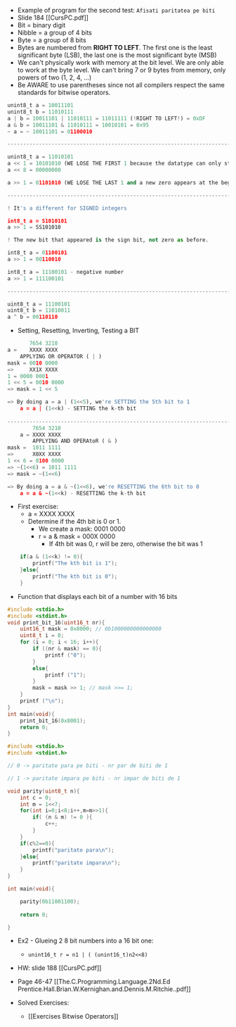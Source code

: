 - Example of program for the second test: ``Afisati paritatea pe biti``
- Slide 184 [[CursPC.pdf]]
- Bit = binary digit
- Nibble = a group of 4 bits
- Byte = a group of 8 bits
- Bytes are numbered from **RIGHT TO LEFT**. The first one is the least significant byte (LSB), the last one is the most significant byte (MSB)
- We can't physically work with memory at the bit level. We are only able to work at the byte level. We can't bring 7 or 9 bytes from memory, only powers of two (1, 2, 4, ...)
- Be AWARE to use parentheses since not all compilers respect the same standards for bitwise operators.
```python
unint8_t a = 10011101
unint8_t b = 11010111
a | b = 10011101 | 11010111 = 11011111 (!RIGHT TO LEFT!) = 0xDF
a & b = 10011101 & 11010111 = 10010101 = 0x95
~ a = ~ 10011101 = 01100010

--------------------------------------------------------------------------------

unint8_t a = 11010101
a << 1 = 10101010 (WE LOSE THE FIRST 1 because the datatype can only store 1 byte and a new zero appears at the end)
a << 8 = 00000000

a >> 1 = 01101010 (WE LOSE THE LAST 1 and a new zero appears at the beginning)

--------------------------------------------------------------------------------

! It's a different for SIGNED integers

int8_t a = S1010101 
a >> 1 = SS101010

! The new bit that appeared is the sign bit, not zero as before. 

int8_t a = 01100101
a >> 1 = 00110010

int8_t a = 11100101 - negative number
a >> 1 = 111100101

--------------------------------------------------------------------------------

uint8_t a = 11100101
uint8_t b = 11010011
a ^ b = 00110110

```

-  Setting, Resetting, Inverting, Testing a BIT
```python
       7654 3210
a =    XXXX XXXX
	APPLYING OR OPERATOR ( | )
mask = 0010 0000
=>     XX1X XXXX
1 = 0000 0001
1 << 5 = 0010 0000
=> mask = 1 << 5

=> By doing a = a | (1<<5), we're SETTING the 5th bit to 1
	a = a | (1<<k) - SETTING the k-th bit
	
--------------------------------------------------------------------------------
		7654 3210
	a = XXXX XXXX
		APPLYING AND OPERAtoR ( & )
mask =	1011 1111
=>      X0XX XXXX
1 << 6 = 0100 0000
=> ~(1<<6) = 1011 1111
=> mask = ~(1<<6)

=> By doing a = a & ~(1<<6), we're RESETTING the 6th bit to 0
	a = a & ~(1<<k) - RESETTING the k-th bit

```

- First exercise:
	- a = XXXX XXXX
	- Determine if the 4th bit is 0 or 1.
		- We create a mask: 0001 0000
		- r = a & mask = 000X 0000
			- If 4th bit was 0, r will be zero, otherwise the bit was 1
```C
	if(a & (1<<k) != 0){
		printf("The kth bit is 1");	
	}else{
		printf("The kth bit is 0");
	}
```

- Function that displays each bit of a number with 16 bits 

```C
#include <stdio.h> 
#include <stdint.h> 
void print_bit_16(uint16_t nr){ 
	uint16_t mask = 0x8000; // 0b1000000000000000 
	uint8_t i = 0; 
	for (i = 0; i < 16; i++){ 
		if ((nr & mask) == 0){ 
			printf ("0");
		} 
		else{ 
			printf ("1"); 
		} 
		mask = mask >> 1; // mask >>= 1; 
	} 
	printf ("\n"); 
} 
int main(void){ 
	print_bit_16(0x8001); 
	return 0; 
}
```

```C
#include <stdio.h>
#include <stdint.h>

// 0 -> paritate para pe biti - nr par de biti de 1

// 1 -> paritate impara pe biti - nr impar de biti de 1

void parity(uint8_t n){
	int c = 0;
	int m = 1<<7;
	for(int i=0;i<8;i++,m=m>>1){
		if( (n & m) != 0 ){
			c++;
		}
	}
	if(c%2==0){
		printf("paritate para\n");
	}else{
		printf("paritate impara\n");
	}
}

int main(void){

	parity(0b11001100);
	
	return 0;

}
```

- Ex2 - Glueing 2 8 bit numbers into a 16 bit one:
	- ``unint16_t r = n1 | ( (unint16_t)n2<<8)``
- HW: slide 188 [[CursPC.pdf]]  
- Page 46-47 [[The.C.Programming.Language.2Nd.Ed Prentice.Hall.Brian.W.Kernighan.and.Dennis.M.Ritchie..pdf]]

- Solved Exercises:
	- [[Exercises Bitwise Operators]]